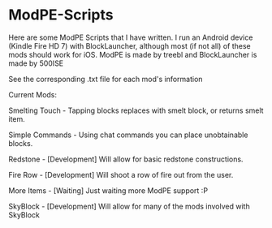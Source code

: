 ModPE-Scripts
=============
Here are some ModPE Scripts that I have written.  I run an Android device (Kindle Fire HD 7) with BlockLauncher, although most (if not all) of these mods should work for iOS.  ModPE is made by treebl and BlockLauncher is made by 500ISE

See the corresponding .txt file for each mod's information


Current Mods:

Smelting Touch - Tapping blocks replaces with smelt block, or returns smelt item.

Simple Commands - Using chat commands you can place unobtainable blocks.

Redstone - [Development] Will allow for basic redstone constructions.

Fire Row - [Development] Will shoot a row of fire out from the user.

More Items - [Waiting] Just waiting more ModPE support :P

SkyBlock - [Development] Will allow for many of the mods involved with SkyBlock
